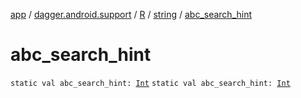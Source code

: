 [app](../../../index.md) / [dagger.android.support](../../index.md) / [R](../index.md) / [string](index.md) / [abc_search_hint](./abc_search_hint.md)

# abc_search_hint

`static val abc_search_hint: `[`Int`](https://kotlinlang.org/api/latest/jvm/stdlib/kotlin/-int/index.html)
`static val abc_search_hint: `[`Int`](https://kotlinlang.org/api/latest/jvm/stdlib/kotlin/-int/index.html)